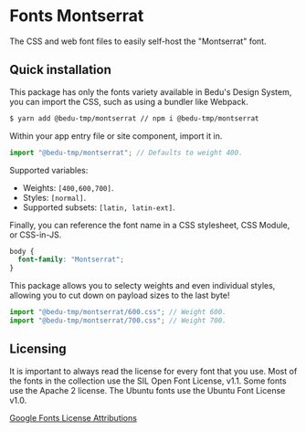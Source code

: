 # Fonts Montserrat
The CSS and web font files to easily self-host the "Montserrat" font.

## Quick installation
This package has only the fonts variety available in Bedu's Design System, you can import the CSS, such as using a bundler like Webpack.
```sh
$ yarn add @bedu-tmp/montserrat // npm i @bedu-tmp/montserrat
```

Within your app entry file or site component, import it in.
```js
import "@bedu-tmp/montserrat"; // Defaults to weight 400.
```

Supported variables:
- Weights: `[400,600,700]`.
- Styles: `[normal]`.
- Supported subsets: `[latin, latin-ext]`.

Finally, you can reference the font name in a CSS stylesheet, CSS Module, or CSS-in-JS.
```css
body {
  font-family: "Montserrat";
}
```

This package allows you to selecty weights and even individual styles, allowing you to cut down on payload sizes to the last byte!
```js
import "@bedu-tmp/montserrat/600.css"; // Weight 600.
import "@bedu-tmp/montserrat/700.css"; // Weight 700.
```

## Licensing
It is important to always read the license for every font that you use. Most of the fonts in the collection use the SIL Open Font License, v1.1. Some fonts use the Apache 2 license. The Ubuntu fonts use the Ubuntu Font License v1.0.

[Google Fonts License Attributions](https://fonts.google.com/attribution)